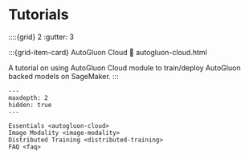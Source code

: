 # Tutorials

::::{grid} 2
  :gutter: 3

:::{grid-item-card} AutoGluon Cloud
  :link: autogluon-cloud.html

  A tutorial on using AutoGluon Cloud module to train/deploy AutoGluon backed models on SageMaker.
:::

```{toctree}
---
maxdepth: 2
hidden: true
---

Essentials <autogluon-cloud>
Image Modality <image-modality>
Distributed Training <distributed-training>
FAQ <faq>
```
